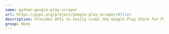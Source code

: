 ```yaml
---
name: python-google-play-scraper
url: https://pypi.org/project/google-play-scraper/#files
description: Provides APIs to easily crawl the Google Play Store for Python without no external dependencies.
group: None
---
```

